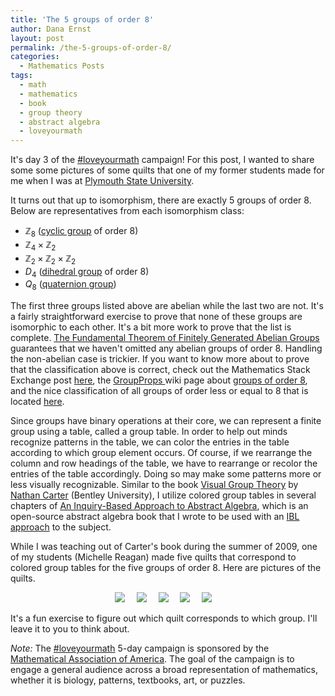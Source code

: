 ```yaml
---
title: 'The 5 groups of order 8'
author: Dana Ernst
layout: post
permalink: /the-5-groups-of-order-8/
categories:
  - Mathematics Posts
tags:
  - math
  - mathematics
  - book
  - group theory
  - abstract algebra
  - loveyourmath
---
```


It's day 3 of the [#loveyourmath](https://twitter.com/hashtag/loveyourmath?src=hash) campaign!  For this post, I wanted to share some some pictures of some quilts that one of my former students made for me when I was at [Plymouth State University](http://plymouth.edu).

It turns out that up to isomorphism, there are exactly 5 groups of order 8.  Below are representatives from each isomorphism class:

- $\mathbb{Z}_8$ ([cyclic group](https://en.wikipedia.org/wiki/Cyclic_group) of order 8)
- $\mathbb{Z}_4\times \mathbb{Z}_2$
- $\mathbb{Z}_2\times \mathbb{Z}_2\times \mathbb{Z}_2$
- $D_4$ ([dihedral group](https://en.wikipedia.org/wiki/Dihedral_group) of order 8)
- $Q_8$ ([quaternion group](https://en.wikipedia.org/wiki/Quaternion_group))

The first three groups listed above are abelian while the last two are not.  It's a fairly straightforward exercise to prove that none of these groups are isomorphic to each other.  It's a bit more work to prove that the list is complete.  [The Fundamental Theorem of Finitely Generated Abelian Groups](https://en.wikipedia.org/wiki/Finitely_generated_abelian_group#Classification) guarantees that we haven't omitted any abelian groups of order 8.  Handling the non-abelian case is trickier.  If you want to know more about to prove that the classification above is correct, check out the Mathematics Stack Exchange post [here](http://math.stackexchange.com/questions/64406/how-can-you-show-there-are-only-2-nonabelian-groups-of-order-8), the [GroupProps ](http://groupprops.subwiki.org/wiki/Main_Page) wiki page about [groups of order 8](http://groupprops.subwiki.org/wiki/Groups_of_order_8), and the nice classification of all groups of order less or equal to 8 that is located [here](http://www2.lawrence.edu/fast/corrys/Math300/8Groups.pdf).

Since groups have binary operations at their core, we can represent a finite group using a table, called a group table.  In order to help out minds recognize patterns in the table, we can color the entries in the table according to which group element occurs.  Of course, if we rearrange the column and row headings of the table, we have to rearrange or recolor the entries of the table accordingly.  Doing so may make some patterns more or less visually recognizable.  Similar to the book [Visual Group Theory](http://web.bentley.edu/empl/c/ncarter/vgt/) by [Nathan Carter](http://web.bentley.edu/empl/c/ncarter/) (Bentley University), I utilize colored group tables in several chapters of [An Inquiry-Based Approach to Abstract Algebra](http://dcernst.github.io/IBL-AbstractAlgebra/), which is an open-source abstract algebra book that I wrote to be used with an [IBL approach](http://maamathedmatters.blogspot.com/2013/05/what-heck-is-ibl.html) to the subject.

While I was teaching out of Carter's book during the summer of 2009, one of my students (Michelle Reagan) made five quilts that correspond to colored group tables for the five groups of order 8.  Here are pictures of the quilts.

<div class="row">
<center>
<img src="{{ site.baseurl }}/images/Quilt1.JPG" class="img-thumbnail" class="img-responsive" img style="margin-right: 15px" img style="margin-left: 15px"  img style="margin-top: 15px" img style="margin-bottom: 15px">
<img src="{{ site.baseurl }}/images/Quilt2.JPG" class="img-thumbnail" class="img-responsive" img style="margin-right: 15px" img style="margin-left: 15px" img style="margin-top: 15px" img style="margin-bottom: 15px">
<img src="{{ site.baseurl }}/images/Quilt3.JPG" class="img-thumbnail" class="img-responsive" img style="margin-right: 15px" img style="margin-left: 15px" img style="margin-top: 15px" img style="margin-bottom: 15px">
<img src="{{ site.baseurl }}/images/Quilt4.JPG" class="img-thumbnail" class="img-responsive" img style="margin-right: 15px" img style="margin-left: 15px" img style="margin-top: 15px" img style="margin-bottom: 15px">
<img src="{{ site.baseurl }}/images/Quilt5.JPG" class="img-thumbnail" class="img-responsive" img style="margin-right: 15px" img style="margin-left: 15px" img style="margin-top: 15px" img style="margin-bottom: 15px">
</center>
</div>

It's a fun exercise to figure out which quilt corresponds to which group.  I'll leave it to you to think about.

*Note:* The [#loveyourmath](https://twitter.com/hashtag/loveyourmath?src=hash) 5-day campaign is sponsored by the [Mathematical Association of America](http:maa.org).  The goal of the campaign is to engage a general audience across a broad representation of mathematics, whether it is biology, patterns, textbooks, art, or puzzles.  
